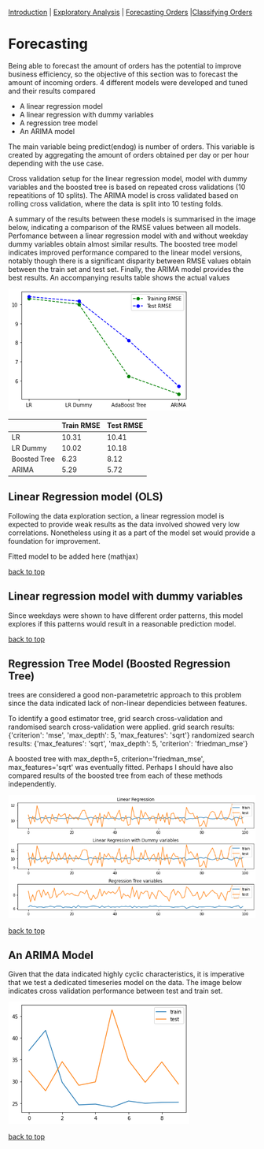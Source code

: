 [Introduction](./../../index.md) | [Exploratory Analysis](./../pages/data_exploration.md) | [Forecasting Orders](./../pages/order_forecasting.md) |[Classifying Orders](./../pages/order_classification.md)

# Forecasting

Being able to forecast the amount of orders has the potential to
improve business efficiency, so the objective of this section was to
forecast the amount of incoming orders. 4 different models were
developed and tuned and their results compared

- A linear regression model
- A linear regression with dummy variables
- A regression tree model
- An ARIMA model

The main variable being predict(endog) is number of orders. This
variable is created by aggregating the amount of orders obtained per
day or per hour depending with the use case.

Cross validation setup for the linear regression model, model with
dummy variables and the boosted tree is based on repeated cross
validations (10 repeatitions of 10 splits). The ARIMA model is cross
validated based on rolling cross validation, where the data is split
into 10 testing folds.

A summary of the results between these models is summarised in the
image below, indicating a comparison of the RMSE values between all
models. Perfomance between a linear regression model with and without
weekday dummy variables obtain almost similar results. The boosted
tree model indicates improved performance compared to the linear model
versions, notably though there is a significant disparity between RMSE
values obtain between the train set and test set. Finally, the ARIMA
model provides the best results. An accompanying results table shows
the actual values

![lr_tree_train_test](../images/rmse_all.png)

|	|Train RMSE | Test RMSE |
|-------|-----------|-----------|
| LR    | 10.31 | 10.41 |
| LR Dummy | 10.02 | 10.18 |
| Boosted Tree | 6.23 | 8.12 |
|ARIMA 	| 5.29 | 5.72 |

## Linear Regression model (OLS)

Following the data exploration section, a linear regression model is
expected to provide weak results as the data involved showed very low
correlations. Nonetheless using it as a part of the model set would
provide a foundation for improvement.

Fitted model to be added here (mathjax)

[back to top](./../pages/order_forecasting.md)

## Linear regression model with dummy variables

Since weekdays were shown to have different order patterns, this model
explores if this patterns would result in a reasonable prediction
model.

[back to top](./../pages/order_forecasting.md)


## Regression Tree Model (Boosted Regression Tree)
trees are considered a good non-parametetric approach to this problem
since the data indicated lack of non-linear dependicies between features.

To identify a good estimator tree, grid search cross-validation and
randomised search cross-validation were applied.
grid search results: {'criterion': 'mse', 'max_depth': 5, 'max_features': 'sqrt'}
randomized search results: {'max_features': 'sqrt', 'max_depth': 5, 'criterion': 'friedman_mse'}

A boosted tree with max_depth=5, criterion='friedman_mse',
max_features='sqrt' was eventually fitted. Perhaps I should have also
compared results of the boosted tree from each of these methods
independently.

![lr_tree_train_test](../images/train_test_lr_lrd_tree.png)

[back to top](./../pages/order_forecasting.md)

## An ARIMA Model

Given that the data indicated highly cyclic characteristics, it is
imperative that we test a dedicated timeseries model on the data. The
image below indicates cross validation performance between test and
train set.

![arima_train_test](../images/arima_train_test.png)

[back to top](./../pages/order_forecasting.md)

